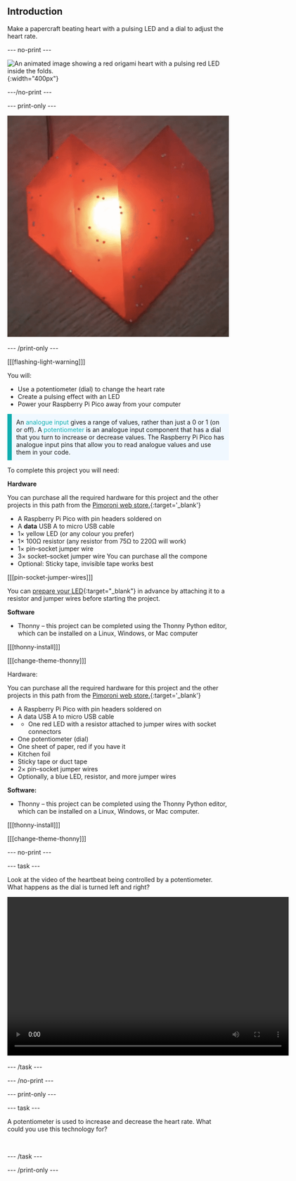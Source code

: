 ## Introduction

Make a papercraft beating heart with a pulsing LED and a dial to adjust the heart rate. 

--- no-print ---

![An animated image showing a red origami heart with a pulsing red LED inside the folds.](images/heartbeat.gif){:width="400px"}

---/no-print ---

--- print-only ---

![An image showing a red origami heart with a pulsing red LED inside the folds.](images/heart-static.png)

--- /print-only ---

[[[flashing-light-warning]]]

You will:
+ Use a potentiometer (dial) to change the heart rate
+ Create a pulsing effect with an LED
+ Power your Raspberry Pi Pico away from your computer

<p style="border-left: solid; border-width:10px; border-color: #0faeb0; background-color: aliceblue; padding: 10px;">
An <span style="color: #0faeb0">analogue input</span> gives a range of values, rather than just a 0 or 1 (on or off). A <span style="color: #0faeb0">potentiometer</span> is an analogue input component that has a dial that you turn to increase or decrease values. The Raspberry Pi Pico has analogue input pins that allow you to read analogue values and use them in your code. 
</p>

To complete this project you will need:

**Hardware**

You can purchase all the required hardware for this project and the other projects in this path from the [Pimoroni web store.](https://shop.pimoroni.com/products/pico-intro-kit?variant=39893512945747){:target='_blank'}

+ A Raspberry Pi Pico with pin headers soldered on
+ A **data** USB A to micro USB cable
+ 1× yellow LED (or any colour you prefer)
+ 1× 100Ω resistor (any resistor from 75Ω to 220Ω will work)
+ 1× pin–socket jumper wire
+ 3× socket–socket jumper wire
You can purchase all the compone 
+ Optional: Sticky tape, invisible tape works best

[[[pin-socket-jumper-wires]]]

You can [prepare your LED](https://projects.raspberrypi.org/en/projects/introduction-to-the-pico){:target="_blank"} in advance by attaching it to a resistor and jumper wires before starting the project. 

**Software**

+ Thonny – this project can be completed using the Thonny Python editor, which can be installed on a Linux, Windows, or Mac computer

[[[thonny-install]]]

[[[change-theme-thonny]]]

Hardware:

You can purchase all the required hardware for this project and the other projects in this path from the [Pimoroni web store.](https://shop.pimoroni.com/products/pico-intro-kit?variant=39893512945747){:target='_blank'}

+ A Raspberry Pi Pico with pin headers soldered on
+ A data USB A to micro USB cable
+ + One red LED with a resistor attached to jumper wires with socket connectors
+ One potentiometer (dial)
+ One sheet of paper, red if you have it
+ Kitchen foil 
+ Sticky tape or duct tape
+ 2× pin–socket jumper wires
+ Optionally, a blue LED, resistor, and more jumper wires

**Software:**
+ Thonny – this project can be completed using the Thonny Python editor, which can be installed on a Linux, Windows, or Mac computer.

[[[thonny-install]]]

[[[change-theme-thonny]]]

--- no-print ---

--- task ---

Look at the video of the heartbeat being controlled by a potentiometer. What happens as the dial is turned left and right?

<video width="640" height="360" controls>
<source src="images/beating-heart.mp4" type="video/mp4">
Your browser does not support WebM video, try FireFox or Chrome
</video>

--- /task ---

--- /no-print ---

--- print-only ---

--- task ---

A potentiometer is used to increase and decrease the heart rate. What could you use this technology for?

![]()

--- /task ---

--- /print-only ---
